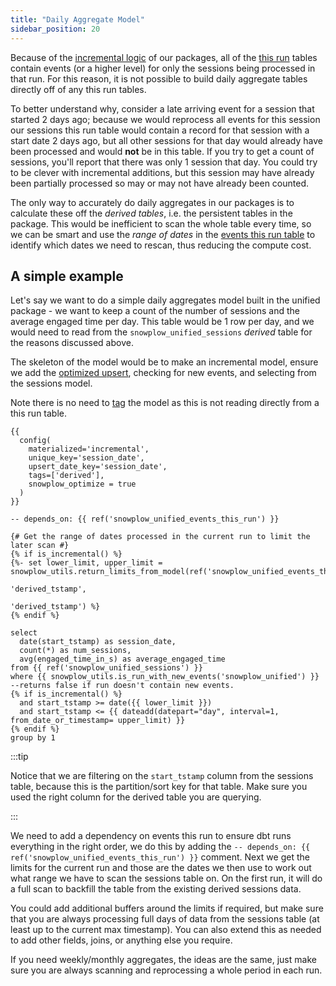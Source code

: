 ```yaml
---
title: "Daily Aggregate Model"
sidebar_position: 20
---
```


Because of the [incremental logic](/docs/modeling-your-data/modeling-your-data-with-dbt/package-mechanics/incremental-processing/index.md) of our packages, all of the [this run](/docs/modeling-your-data/modeling-your-data-with-dbt/package-mechanics/this-run-tables/index.md) tables contain events (or a higher level) for only the sessions being processed in that run. For this reason, it is not possible to build daily aggregate tables directly off of any this run tables.

To better understand why, consider a late arriving event for a session that started 2 days ago; because we would reprocess all events for this session our sessions this run table would contain a record for that session with a start date 2 days ago, but all other sessions for that day would already have been processed and would **not** be in this table. If you try to get a count of sessions, you'll report that there was only 1 session that day. You could try to be clever with incremental additions, but this session may have already been partially processed so may or may not have already been counted. 

The only way to accurately do daily aggregates in our packages is to calculate these off the *derived tables*, i.e. the persistent tables in the package. This would be inefficient to scan the whole table every time, so we can be smart and use the _range of dates_ in the [events this run table](/docs/modeling-your-data/modeling-your-data-with-dbt/package-mechanics/this-run-tables/index.md#events-this-run) to identify which dates we need to rescan, thus reducing the compute cost.

## A simple example
Let's say we want to do a simple daily aggregates model built in the unified package - we want to keep a count of the number of sessions and the average engaged time per day. This table would be 1 row per day, and we would need to read from the `snowplow_unified_sessions` *derived* table for the reasons discussed above.

The skeleton of the model would be to make an incremental model, ensure we add the [optimized upsert](/docs/modeling-your-data/modeling-your-data-with-dbt/package-mechanics/optimized-upserts/index.md), checking for new events, and selecting from the sessions model.

Note there is no need to [tag](/docs/modeling-your-data/modeling-your-data-with-dbt/dbt-custom-models/index.md#tagging-models) the model as this is not reading directly from a this run table.

```jinja2 title=models/custom_snowplow_derived/session_event_counts.sql
{{
  config(
    materialized='incremental',
    unique_key='session_date',
    upsert_date_key='session_date',
    tags=['derived'],
    snowplow_optimize = true
  )
}}

-- depends_on: {{ ref('snowplow_unified_events_this_run') }}

{# Get the range of dates processed in the current run to limit the later scan #}
{% if is_incremental() %}
{%- set lower_limit, upper_limit = snowplow_utils.return_limits_from_model(ref('snowplow_unified_events_this_run'),
                                                                           'derived_tstamp',
                                                                           'derived_tstamp') %}
{% endif %}

select
  date(start_tstamp) as session_date,
  count(*) as num_sessions,
  avg(engaged_time_in_s) as average_engaged_time
from {{ ref('snowplow_unified_sessions') }}
where {{ snowplow_utils.is_run_with_new_events('snowplow_unified') }} --returns false if run doesn't contain new events.
{% if is_incremental() %}
  and start_tstamp >= date({{ lower_limit }})
  and start_tstamp <= {{ dateadd(datepart="day", interval=1, from_date_or_timestamp= upper_limit) }}
{% endif %}
group by 1

```

:::tip

Notice that we are filtering on the `start_tstamp` column from the sessions table, because this is the partition/sort key for that table. Make sure you used the right column for the derived table you are querying. 

:::

We need to add a dependency on events this run to ensure dbt runs everything in the right order, we do this by adding the `-- depends_on: {{ ref('snowplow_unified_events_this_run') }}` comment. Next we get the limits for the current run and those are the dates we then use to work out what range we have to scan the sessions table on. On the first run, it will do a full scan to backfill the table from the existing derived sessions data.

You could add additional buffers around the limits if required, but make sure that you are always processing full days of data from the sessions table (at least up to the current max timestamp). You can also extend this as needed to add other fields, joins, or anything else you require.

If you need weekly/monthly aggregates, the ideas are the same, just make sure you are always scanning and reprocessing a whole period in each run.
